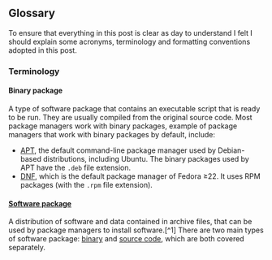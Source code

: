 ## Glossary
To ensure that everything in this post is clear as day to understand I felt I should explain some acronyms, terminology and formatting conventions adopted in this post.

### Terminology
#### Binary package
A type of software package that contains an executable script that is ready to be run. They are usually compiled from the original source code. Most package managers work with binary packages, example of package managers that work with binary packages by default, include:
* [APT](https://en.wikipedia.org/wiki/Advanced_Packaging_Tool), the default command-line package manager used by Debian-based distributions, including Ubuntu. The binary packages used by APT have the `.deb` file extension.
* [DNF](https://en.wikipedia.org/wiki/DNF_(software)), which is the default package manager of Fedora &geq;22. It uses RPM packages (with the `.rpm` file extension).

#### [Software package](https://en.wikipedia.org/wiki/Package_manager)
A distribution of software and data contained in archive files, that can be used by package managers to install software.[^1] There are two main types of software package: [binary](#binary-package) and [source code](#source-package), which are both covered separately.
